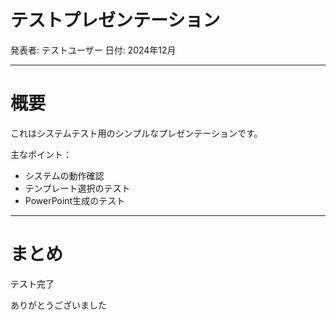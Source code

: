 # テストプレゼンテーション

発表者: テストユーザー
日付: 2024年12月

---

# 概要

これはシステムテスト用のシンプルなプレゼンテーションです。

主なポイント：
- システムの動作確認
- テンプレート選択のテスト
- PowerPoint生成のテスト

---

# まとめ

テスト完了

ありがとうございました
